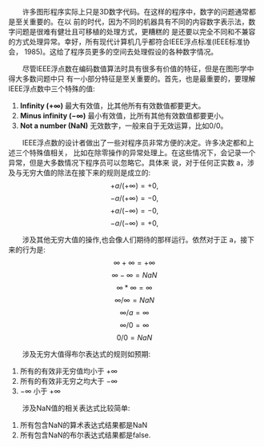 &emsp;&emsp;许多图形程序实际上只是3D数字代码。在这样的程序中，数字的问题通常都是至关重要的。在以
前的时代，因为不同的机器具有不同的内容数字表示法，数字问题是很难有健壮且可移植的处理方式，更糟糕的
是还要以完全不同和不兼容的方式处理异常。幸好，所有现代计算机几乎都符合IEEE浮点标准(IEEE标准协会，
1985)。这给了程序员更多的空间去处理假设的各种数字情况。

&emsp;&emsp;尽管IEEE浮点数在编码数值算法时具有很多有价值的特征，但是在图形学中得大多数问题中只
有一小部分特征是至关重要的。首先，也是最重要的，要理解IEEE浮点数中三个特殊的值:
1. __Infinity ($+\infty$)__ 最大有效值，比其他所有有效数值都要更大。
2. __Minus infinity ($-\infty$)__ 最小有效值，比所有其他有效数值都要更小。
3. __Not a number (NaN)__ 无效数字，一般来自于无效运算，比如0/0。

&emsp;&emsp;IEEE浮点数的设计者做出了一些对程序员非常方便的决定。许多决定都和上述三个特殊值相关，
比如在除零操作的异常处理上。在这些情况下，会记录一个异常，但是大多数情况下程序员可以忽略它。具体来
说，对于任何正实数 a，涉及与无穷大值的除法在接下来的规则是成立的:
$$+a/(+\infty) = +0,$$
$$-a/(+\infty) = -0,$$
$$+a/(-\infty) = -0,$$
$$-a/(-\infty) = +0,$$

&emsp;&emsp;涉及其他无穷大值的操作,也会像人们期待的那样运行。依然对于正 a，接下来的行为是:
$$\infty + \infty = + \infty$$
$$\infty - \infty = NaN$$
$$\infty * \infty = \infty$$
$$\infty / \infty = NaN$$
$$\infty / a = \infty$$
$$\infty / 0 = \infty$$
$$0 / 0 = NaN$$

&emsp;&emsp;涉及无穷大值得布尔表达式的规则如预期:
1. 所有的有效非无穷值均小于 $+\infty$
2. 所有的有效非无穷之均大于 $-\infty$
3. $-\infty$ 小于 $+\infty$

&emsp;&emsp;涉及NaN值的相关表达式比较简单:
1. 所有包含NaN的算术表达式结果都是NaN
2. 所有包含NaN的布尔表达式结果都是false.